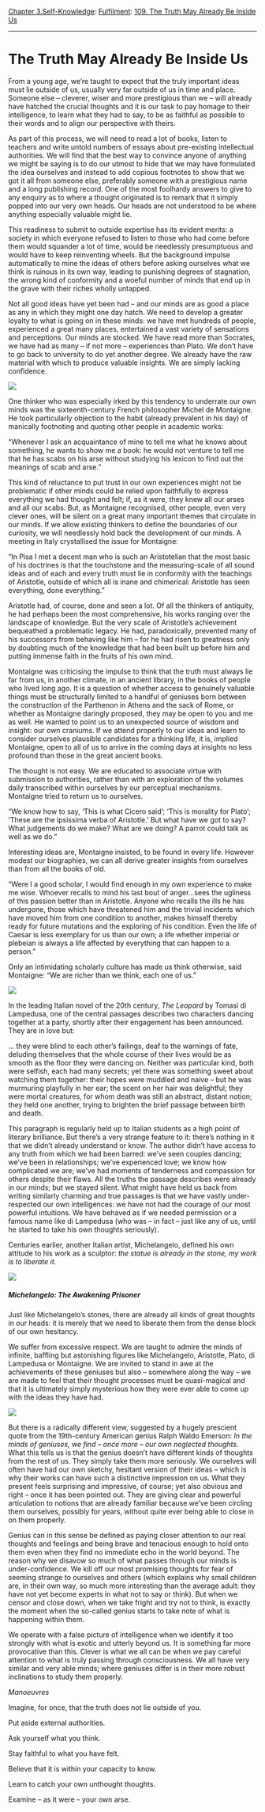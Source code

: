 [Chapter 3.Self-Knowledge](https://www.theschooloflife.com/thebookoflife/category/self-knowledge/): [Fulfilment](https://www.theschooloflife.com/thebookoflife/category/self-knowledge/fulfilment/): [109. The Truth May Already Be Inside Us](https://www.theschooloflife.com/thebookoflife/the-truth-may-already-be-inside-us/)

* * *

# The Truth May Already Be Inside Us

From a young age, we’re taught to expect that the truly important ideas must lie outside of us, usually very far outside of us in time and place. Someone else – cleverer, wiser and more prestigious than we – will already have hatched the crucial thoughts and it is our task to pay homage to their intelligence, to learn what they had to say, to be as faithful as possible to their words and to align our perspective with theirs.

As part of this process, we will need to read a lot of books, listen to teachers and write untold numbers of essays about pre-existing intellectual authorities. We will find that the best way to convince anyone of anything we might be saying is to do our utmost to hide that we may have formulated the idea ourselves and instead to add copious footnotes to show that we got it all from someone else, preferably someone with a prestigious name and a long publishing record. One of the most foolhardy answers to give to any enquiry as to where a thought originated is to remark that it simply popped into our very own heads. Our heads are not understood to be where anything especially valuable might lie.

This readiness to submit to outside expertise has its evident merits: a society in which everyone refused to listen to those who had come before them would squander a lot of time, would be needlessly presumptuous and would have to keep reinventing wheels. But the background impulse automatically to mine the ideas of others before asking ourselves what we think is ruinous in its own way, leading to punishing degrees of stagnation, the wrong kind of conformity and a woeful number of minds that end up in the grave with their riches wholly untapped.

Not all good ideas have yet been had – and our minds are as good a place as any in which they might one day hatch. We need to develop a greater loyalty to what is going on in these minds: we have met hundreds of people, experienced a great many places, entertained a vast variety of sensations and perceptions. Our minds are stocked. We have read more than Socrates, we have had as many – if not more – experiences than Plato. We don’t have to go back to university to do yet another degree. We already have the raw material with which to produce valuable insights. We are simply lacking confidence.

![](https://www.theschooloflife.com/thebookoflife/wp-content/uploads/2018/10/660px-Portrait_of_Michel_de_Montaigne_circa_unknown.jpg)

One thinker who was especially irked by this tendency to underrate our own minds was the sixteenth-century&nbsp;French philosopher Michel de Montaigne. He took particularly objection to the habit (already prevalent in his day) of manically footnoting and quoting other people in academic works:

“Whenever I ask an acquaintance of mine to tell me what he knows about something, he wants to show me a book: he would not venture to tell me that he has scabs on his arse without studying his lexicon to find out the meanings of scab and arse.”

This kind of reluctance to put trust in our own experiences might not be problematic if other minds could be relied upon faithfully to express everything we had thought and felt; if, as it were, they knew all our arses and all our scabs. But,&nbsp;as Montaigne recognised, other people, even very clever ones, will be silent on a great many important themes that circulate in our minds. If we allow existing thinkers to define the boundaries of our curiosity, we will needlessly hold back the development of our minds. A meeting in Italy crystallised the issue for Montaigne:

“In Pisa I met a decent man who is such an Aristotelian that the most basic of his doctrines is that the touchstone and the measuring-scale of all sound ideas and of each and every truth must lie in conformity with the teachings of Aristotle, outside of which all is inane and chimerical: Aristotle has seen everything, done everything.”&nbsp; &nbsp; &nbsp; &nbsp; &nbsp; &nbsp; &nbsp; &nbsp; &nbsp; &nbsp; &nbsp; &nbsp; &nbsp; &nbsp; &nbsp; &nbsp; &nbsp;&nbsp;

Aristotle had, of course, done and seen a lot. Of all the thinkers of antiquity, he had perhaps been the most comprehensive, his works ranging over the landscape of knowledge. But the very scale of Aristotle’s achievement bequeathed a problematic legacy. He had, paradoxically, prevented many of his successors from behaving like him – for he had risen to greatness only by doubting much of the knowledge that had been built up before him and putting immense faith in the fruits of his own mind.

Montaigne was criticising the impulse to think that the truth must always lie far from us, in another climate, in an ancient library, in the books of people who lived long ago. It is a question of whether access to genuinely valuable things must be structurally limited to a handful of geniuses born between the construction of the Parthenon in Athens and the sack of Rome, or whether as Montaigne daringly proposed, they may be open to you and me as well. He wanted to point us to an unexpected source of wisdom and insight: our own craniums. If we attend properly to our ideas and learn to consider ourselves plausible candidates for a thinking life, it is, implied Montaigne, open to all of us to arrive in the coming days at insights no less profound than those in the great ancient books.

The thought is not easy. We are educated to associate virtue with submission to authorities, rather than with an exploration of the volumes daily transcribed within ourselves by our perceptual mechanisms. Montaigne tried to return us to ourselves.

“We know how to say, ‘This is what Cicero said’; ‘This is morality for Plato’; ‘These are the ipsissima verba of Aristotle.’ But what have we got to say? What judgements do we make? What are we doing? A parrot could talk as well as we do.”&nbsp; &nbsp; &nbsp; &nbsp; &nbsp; &nbsp; &nbsp; &nbsp; &nbsp; &nbsp; &nbsp; &nbsp; &nbsp; &nbsp; &nbsp; &nbsp; &nbsp; &nbsp; &nbsp; &nbsp; &nbsp; &nbsp; &nbsp; &nbsp; &nbsp; &nbsp; &nbsp; &nbsp; &nbsp; &nbsp; &nbsp; &nbsp; &nbsp;

Interesting ideas are, Montaigne insisted, to be found in every life. However modest our biographies, we can all derive greater insights from ourselves than from all the books of old.

“Were I a good scholar, I would find enough in my own experience to make me wise. Whoever recalls to mind his last bout of anger…sees the ugliness of this passion better than in Aristotle. Anyone who recalls the ills he has undergone, those which have threatened him and the trivial incidents which have moved him from one condition to another, makes himself thereby ready for future mutations and the exploring of his condition. Even the life of Caesar is less exemplary for us than our own; a life whether imperial or plebeian is always a life affected by everything that can happen to a person.” &nbsp;&nbsp;&nbsp;&nbsp;&nbsp;&nbsp;&nbsp; &nbsp;

Only an intimidating scholarly culture has made us think otherwise, said Montaigne: “We are richer than we think, each one of us.”

![](https://www.theschooloflife.com/thebookoflife/wp-content/uploads/2018/10/Tomasi_di_Lampedusa_foto.jpg)

In the leading Italian novel of the 20th century, _The Leopard_ by Tomasi di Lampedusa, one of the central passages describes two characters dancing together at a party, shortly after their engagement has been announced. They are in love but:

… they were blind to each other’s failings, deaf to the warnings of fate, deluding themselves that the whole course of their lives would be as smooth as the floor they were dancing on. Neither was particular kind, both were selfish, each had many secrets; yet there was something sweet about watching them together: their hopes were muddled and naive – but he was murmuring playfully in her ear; the scent on her hair was delightful; they were mortal creatures, for whom death was still an abstract, distant notion; they held one another, trying to brighten the brief passage between birth and death.

This paragraph is regularly held up to Italian students as a high point of literary brilliance. But there’s a very strange feature to it: there’s nothing in it that we didn’t already understand or know. The author didn’t have access to any truth from which we had been barred: we’ve seen couples dancing; we’ve been in relationships; we’ve experienced love; we know how complicated we are; we’ve had moments of tenderness and compassion for others despite their flaws. All the truths the passage describes were already in our minds; but we stayed silent. What might have held us back from writing similarly charming and true passages is that we have vastly under-respected our own intelligences: we have not had the courage of our most powerful intuitions. We have behaved as if we needed permission or a famous name like di Lampedusa (who was – in fact – just like any of us, until he started to take his own thoughts seriously).

Centuries earlier, another Italian artist, Michelangelo, defined his own attitude to his work as a sculptor: _the statue is already in the stone, my work is to liberate it._

![](https://www.theschooloflife.com/thebookoflife/wp-content/uploads/2018/10/prisoner-awakening-1.jpg)

##### _Michelangelo: The Awakening Prisoner_ 

Just like Michelangelo’s stones, there are already all kinds of great thoughts in our heads: it is merely that we need to liberate them from the dense block of our own hesitancy.

We suffer from excessive respect. We are taught to admire the minds of infinite, baffling but astonishing figures like Michelangelo, Aristotle, Plato, di Lampedusa or Montaigne. We are invited to stand in awe at the achievements of these geniuses but also – somewhere along the way – we are made to feel that their thought processes must be quasi-magical and that it is ultimately simply mysterious how they were ever able to come up with the ideas they have had.

![](https://www.theschooloflife.com/thebookoflife/wp-content/uploads/2018/10/Daguerreotype_of_Ralph_Waldo_Emerson.jpg)

But there is a radically different view, suggested by a hugely prescient quote from the 19th-century American genius Ralph Waldo Emerson: _In the minds of geniuses, we find – once more – our own neglected thoughts_. What this tells us is that the genius doesn’t have different kinds of thoughts from the rest of us. They simply take them more seriously. We ourselves will often have had our own sketchy, hesitant version of their ideas – which is why their works can have such a distinctive impression on us. What they present feels surprising and impressive, of course; yet also obvious and right – once it has been pointed out. They are giving clear and powerful articulation to notions that are already familiar because we’ve been circling them ourselves, possibly for years, without quite ever being able to close in on them properly.

Genius can in this sense be defined as paying closer attention to our real thoughts and feelings and being brave and tenacious enough to hold onto them even when they find no immediate echo in the world beyond. The reason why we disavow so much of what passes through our minds is under-confidence. We kill off our most promising thoughts for fear of seeming strange to ourselves and others (which explains why small children are, in their own way, so much more interesting than the average adult: they have not yet become experts in what not to say or think). But when we censor and close down, when we take fright and try not to think, is exactly the moment when the so-called genius starts to take note of what is happening within them.

We operate with a false picture of intelligence when we identify it too strongly with what is exotic and utterly beyond us. It is something far more provocative than this. Clever is what we all can be when we pay careful attention to what is truly passing through consciousness. We all have very similar and very able minds; where geniuses differ is in their more robust inclinations to study them properly.

_Manoeuvres_

Imagine, for once, that the truth does not lie outside of you.

Put aside external authorities.

Ask yourself what you think.

Stay faithful to what you have felt.

Believe that it is within your capacity to know.

Learn to catch your own unthought thoughts.

Examine – as it were – your own arse.
